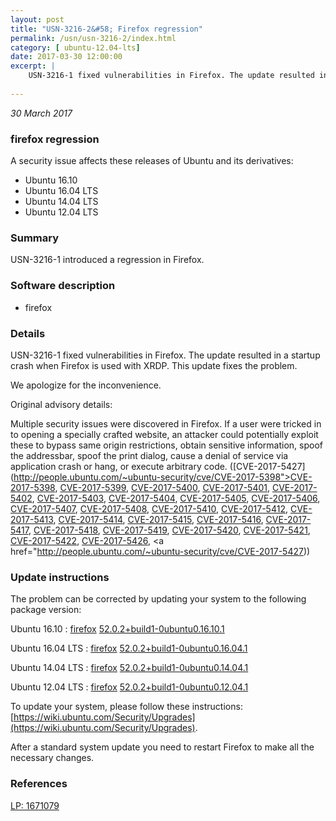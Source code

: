 ```yaml
---
layout: post
title: "USN-3216-2&#58; Firefox regression"
permalink: /usn/usn-3216-2/index.html
category: [ ubuntu-12.04-lts]
date: 2017-03-30 12:00:00
excerpt: |
    USN-3216-1 fixed vulnerabilities in Firefox. The update resulted in a startup crash when Firefox is used with XRDP. This update fixes the problem.
    
--- 
```

 
 

*30 March 2017*

### firefox regression

A security issue affects these releases of Ubuntu and its derivatives:

* Ubuntu 16.10
* Ubuntu 16.04 LTS
* Ubuntu 14.04 LTS
* Ubuntu 12.04 LTS

### Summary

USN-3216-1 introduced a regression in Firefox. 

### Software description

* firefox 

### Details

USN-3216-1 fixed vulnerabilities in Firefox. The update resulted in a startup crash when Firefox is used with XRDP. This update fixes the problem.

We apologize for the inconvenience.

Original advisory details:

 Multiple security issues were discovered in Firefox. If a user were tricked in to opening a specially crafted website, an attacker could potentially exploit these to bypass same origin restrictions, obtain sensitive information, spoof the addressbar, spoof the print dialog, cause a denial of service via application crash or hang, or execute arbitrary code. ([CVE-2017-5427](http://people.ubuntu.com/~ubuntu-security/cve/CVE-2017-5398">CVE-2017-5398</a>, <a href="http://people.ubuntu.com/~ubuntu-security/cve/CVE-2017-5399">CVE-2017-5399</a>, <a href="http://people.ubuntu.com/~ubuntu-security/cve/CVE-2017-5400">CVE-2017-5400</a>, <a href="http://people.ubuntu.com/~ubuntu-security/cve/CVE-2017-5401">CVE-2017-5401</a>, <a href="http://people.ubuntu.com/~ubuntu-security/cve/CVE-2017-5402">CVE-2017-5402</a>, <a href="http://people.ubuntu.com/~ubuntu-security/cve/CVE-2017-5403">CVE-2017-5403</a>, <a href="http://people.ubuntu.com/~ubuntu-security/cve/CVE-2017-5404">CVE-2017-5404</a>, <a href="http://people.ubuntu.com/~ubuntu-security/cve/CVE-2017-5405">CVE-2017-5405</a>, <a href="http://people.ubuntu.com/~ubuntu-security/cve/CVE-2017-5406">CVE-2017-5406</a>, <a href="http://people.ubuntu.com/~ubuntu-security/cve/CVE-2017-5407">CVE-2017-5407</a>, <a href="http://people.ubuntu.com/~ubuntu-security/cve/CVE-2017-5408">CVE-2017-5408</a>, <a href="http://people.ubuntu.com/~ubuntu-security/cve/CVE-2017-5410">CVE-2017-5410</a>, <a href="http://people.ubuntu.com/~ubuntu-security/cve/CVE-2017-5412">CVE-2017-5412</a>, <a href="http://people.ubuntu.com/~ubuntu-security/cve/CVE-2017-5413">CVE-2017-5413</a>, <a href="http://people.ubuntu.com/~ubuntu-security/cve/CVE-2017-5414">CVE-2017-5414</a>, <a href="http://people.ubuntu.com/~ubuntu-security/cve/CVE-2017-5415">CVE-2017-5415</a>, <a href="http://people.ubuntu.com/~ubuntu-security/cve/CVE-2017-5416">CVE-2017-5416</a>, <a href="http://people.ubuntu.com/~ubuntu-security/cve/CVE-2017-5417">CVE-2017-5417</a>, <a href="http://people.ubuntu.com/~ubuntu-security/cve/CVE-2017-5418">CVE-2017-5418</a>, <a href="http://people.ubuntu.com/~ubuntu-security/cve/CVE-2017-5419">CVE-2017-5419</a>, <a href="http://people.ubuntu.com/~ubuntu-security/cve/CVE-2017-5420">CVE-2017-5420</a>, <a href="http://people.ubuntu.com/~ubuntu-security/cve/CVE-2017-5421">CVE-2017-5421</a>, <a href="http://people.ubuntu.com/~ubuntu-security/cve/CVE-2017-5422">CVE-2017-5422</a>, <a href="http://people.ubuntu.com/~ubuntu-security/cve/CVE-2017-5426">CVE-2017-5426</a>, <a href="http://people.ubuntu.com/~ubuntu-security/cve/CVE-2017-5427)) 

### Update instructions

The problem can be corrected by updating your system to the following package version:

Ubuntu 16.10
 : [firefox](https://launchpad.net/ubuntu/+source/firefox) <span> [52.0.2+build1-0ubuntu0.16.10.1](https://launchpad.net/ubuntu/+source/firefox/52.0.2+build1-0ubuntu0.16.10.1) </span> 

Ubuntu 16.04 LTS
 : [firefox](https://launchpad.net/ubuntu/+source/firefox) <span> [52.0.2+build1-0ubuntu0.16.04.1](https://launchpad.net/ubuntu/+source/firefox/52.0.2+build1-0ubuntu0.16.04.1) </span> 

Ubuntu 14.04 LTS
 : [firefox](https://launchpad.net/ubuntu/+source/firefox) <span> [52.0.2+build1-0ubuntu0.14.04.1](https://launchpad.net/ubuntu/+source/firefox/52.0.2+build1-0ubuntu0.14.04.1) </span> 

Ubuntu 12.04 LTS
 : [firefox](https://launchpad.net/ubuntu/+source/firefox) <span> [52.0.2+build1-0ubuntu0.12.04.1](https://launchpad.net/ubuntu/+source/firefox/52.0.2+build1-0ubuntu0.12.04.1) </span> 

To update your system, please follow these instructions: [https://wiki.ubuntu.com/Security/Upgrades](https://wiki.ubuntu.com/Security/Upgrades).

After a standard system update you need to restart Firefox to make all the necessary changes. 

### References

 
 [LP: 1671079](https://launchpad.net/bugs/1671079)
 

